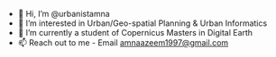 - 👋 Hi, I’m @urbanistamna
- 👀 I’m interested in Urban/Geo-spatial Planning & Urban Informatics
- 🌱 I’m currently a student of Copernicus Masters in Digital Earth
- 📫 Reach out to me - Email amnaazeem1997@gmail.com

<!---
urbanistamna/urbanistamna is a ✨ special ✨ repository because its `README.md` (this file) appears on your GitHub profile.
You can click the Preview link to take a look at your changes.
--->

